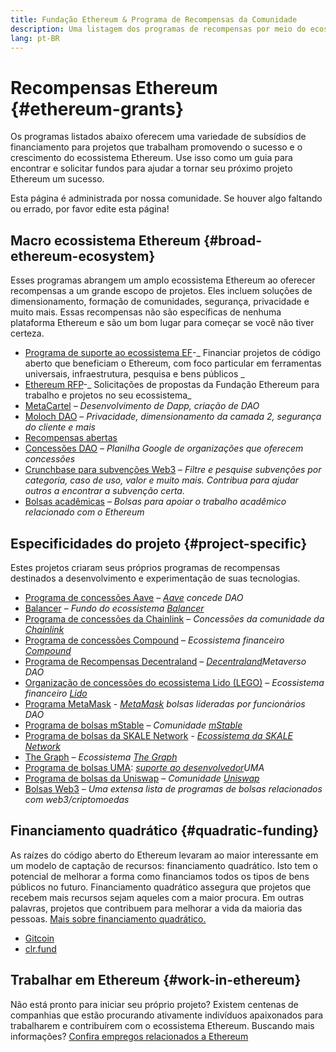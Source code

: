 ```yaml
---
title: Fundação Ethereum & Programa de Recompensas da Comunidade
description: Uma listagem dos programas de recompensas por meio do ecossistema Ethereum.
lang: pt-BR
---
```


# Recompensas Ethereum {#ethereum-grants}

Os programas listados abaixo oferecem uma variedade de subsídios de financiamento para projetos que trabalham promovendo o sucesso e o crescimento do ecossistema Ethereum. Use isso como um guia para encontrar e solicitar fundos para ajudar a tornar seu próximo projeto Ethereum um sucesso.

Esta página é administrada por nossa comunidade. Se houver algo faltando ou errado, por favor edite esta página!

## Macro ecossistema Ethereum {#broad-ethereum-ecosystem}

Esses programas abrangem um amplo ecossistema Ethereum ao oferecer recompensas a um grande escopo de projetos. Eles incluem soluções de dimensionamento, formação de comunidades, segurança, privacidade e muito mais. Essas recompensas não são específicas de nenhuma plataforma Ethereum e são um bom lugar para começar se você não tiver certeza.

- [ Programa de suporte ao ecossistema EF](https://esp.ethereum.foundation)-_ Financiar projetos de código aberto que beneficiam o Ethereum, com foco particular em ferramentas universais, infraestrutura, pesquisa e bens públicos _
- [ Ethereum RFP](https://github.com/ethereum/requests-for-proposals)-_ Solicitações de propostas da Fundação Ethereum para trabalho e projetos no seu ecossistema_
- [MetaCartel](https://www.metacartel.org/grants/) – _Desenvolvimento de Dapp, criação de DAO_
- [Moloch DAO](https://www.molochdao.com/) – _Privacidade, dimensionamento da camada 2, segurança do cliente e mais_
- [Recompensas abertas](https://opengrants.com/explore)
- [Concessões DAO](https://docs.google.com/spreadsheets/d/1XHc-p_MHNRdjacc8uOEjtPoWL86olP4GyxAJOFO0zxY/edit#gid=0) – _Planilha Google de organizações que oferecem concessões_
- [Crunchbase para subvenções Web3](https://www.cryptoneur.xyz/web3-grants) – _Filtre e pesquise subvenções por categoria, caso de uso, valor e muito mais. Contribua para ajudar outros a encontrar a subvenção certa._
- [Bolsas acadêmicas](https://esp.ethereum.foundation/academic-grants) – _Bolsas para apoiar o trabalho acadêmico relacionado com o Ethereum_

## Especificidades do projeto {#project-specific}

Estes projetos criaram seus próprios programas de recompensas destinados a desenvolvimento e experimentação de suas tecnologias.

- [Programa de concessões Aave](https://aavegrants.org/) – _[Aave](https://aave.com/) concede DAO_
- [Balancer](https://balancergrants.notion.site/Balancer-Community-Grants-23e562c5bc4347cd8304637bff0058e6) – _Fundo do ecossistema [Balancer](https://balancer.fi/)_
- [Programa de concessões da Chainlink](https://chain.link/community/grants) – _Concessões da comunidade da [Chainlink](https://chain.link/)_
- [Programa de concessões Compound](https://compoundgrants.org/) – _Ecossistema financeiro [Compound](https://compound.finance/)_
- [Programa de Recompensas Decentraland](https://governance.decentraland.org/grants/) – _[Decentraland](https://decentraland.org/)Metaverso DAO_
- [Organização de concessões do ecossistema Lido (LEGO)](https://lego.lido.fi/) – _Ecossistema financeiro [Lido](https://lido.fi/)_
- [Programa MetaMask](https://metamaskgrants.org/) - _[MetaMask](https://metamask.io/) bolsas lideradas por funcionários DAO_
- [Programa de bolsas mStable](https://docs.mstable.org/advanced/grants-program) – _Comunidade [mStable](https://mstable.org/)_
- [Programa de bolsas da SKALE Network](https://skale.space/developers#grants) - _[Ecossistema da SKALE Network](https://skale.space/)_
- [The Graph](https://airtable.com/shrdfvnFvVch3IOVm) – _Ecossistema [The Graph](https://thegraph.com/)_
- [Programa de bolsas UMA](https://grants.umaproject.org/): _[suporte ao desenvolvedor](https://umaproject.org/)UMA_
- [Programa de bolsas da Uniswap](https://www.unigrants.org/) – _Comunidade [Uniswap](https://uniswap.org/)_
- [Bolsas Web3](https://web3grants.net) – _Uma extensa lista de programas de bolsas relacionados com web3/criptomoedas_

## Financiamento quadrático {#quadratic-funding}

As raízes do código aberto do Ethereum levaram ao maior interessante em um modelo de captação de recursos: financiamento quadrático. Isto tem o potencial de melhorar a forma como financiamos todos os tipos de bens públicos no futuro. Financiamento quadrático assegura que projetos que recebem mais recursos sejam aqueles com a maior procura. Em outras palavras, projetos que contribuem para melhorar a vida da maioria das pessoas. [Mais sobre financiamento quadrático.](/defi/#quadratic-funding)

- [Gitcoin](https://gitcoin.co/grants)
- [clr.fund](https://clr.fund/)

## Trabalhar em Ethereum {#work-in-ethereum}

Não está pronto para iniciar seu próprio projeto? Existem centenas de companhias que estão procurando ativamente indivíduos apaixonados para trabalharem e contribuírem com o ecossistema Ethereum. Buscando mais informações? [Confira empregos relacionados a Ethereum](/community/get-involved/#ethereum-jobs)
